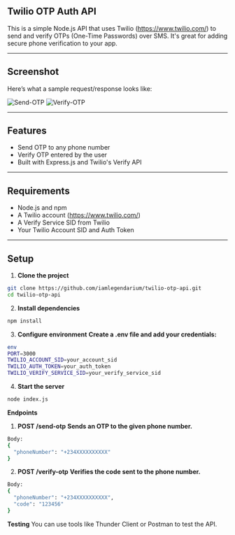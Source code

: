 ## Twilio OTP Auth API

This is a simple Node.js API that uses Twilio (https://www.twilio.com/) to send and verify OTPs (One-Time Passwords) over SMS. It's great for adding secure phone verification to your app.

---

## Screenshot

Here’s what a sample request/response looks like:

![Send-OTP](./ss.png)
![Verify-OTP](./vv.png)


---

## Features

- Send OTP to any phone number
- Verify OTP entered by the user
- Built with Express.js and Twilio's Verify API

---

## Requirements

- Node.js and npm
- A Twilio account (https://www.twilio.com/)
- A Verify Service SID from Twilio
- Your Twilio Account SID and Auth Token

---

## Setup

1. **Clone the project**

```bash
git clone https://github.com/iamlegendarium/twilio-otp-api.git
cd twilio-otp-api
```
2. **Install dependencies**

```bash
npm install
```

3. **Configure environment**
    **Create a .env file and add your credentials:**

```bash
env
PORT=3000
TWILIO_ACCOUNT_SID=your_account_sid
TWILIO_AUTH_TOKEN=your_auth_token
TWILIO_VERIFY_SERVICE_SID=your_verify_service_sid
```

4. **Start the server**

```bash
node index.js
```

**Endpoints**
1. **POST /send-otp**
**Sends an OTP to the given phone number.**

```bash
Body:
{
  "phoneNumber": "+234XXXXXXXXXX"
}
```
2. **POST /verify-otp**
**Verifies the code sent to the phone number.**

```bash
Body:
{
  "phoneNumber": "+234XXXXXXXXXX",
  "code": "123456"
}
```

**Testing**
You can use tools like Thunder Client or Postman to test the API.